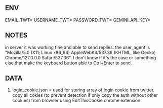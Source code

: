 ## ENV
EMAIL_TWT=
USERNAME_TWT=
PASSWORD_TWT=
GEMINI_API_KEY=

## NOTES
in server it was working fine and able to send replies. the user_agent is "Mozilla/5.0 (X11; Linux x86_64) AppleWebKit/537.36 (KHTML, like Gecko) Chrome/127.0.0.0 Safari/537.36". I don't know if it's the case or something else that make the keyboard button able to Ctrl+Enter to send.

## DATA
1. login_cookie.json = used for storing array of login cookie from twitter. copy all cokies (to prevent detection if only copy the auth without other cookies) from browser using EditThisCookie chrome extension.